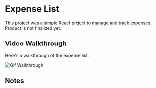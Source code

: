 # Expense List

This project was a simple React project to manage and track expenses. Product is not finalized yet.

## Video Walkthrough

Here's a walkthrough of the expense list.

<img src='https://media.giphy.com/media/abaFdnQ0Yk4wrIPdAM/giphy.gif' title='Expense Walkthrough' width='' alt='Gif Walkthrough' />

## Notes

